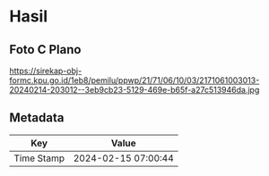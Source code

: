 # Hasil

## Foto C Plano

https://sirekap-obj-formc.kpu.go.id/1eb8/pemilu/ppwp/21/71/06/10/03/2171061003013-20240214-203012--3eb9cb23-5129-469e-b65f-a27c513946da.jpg


## Metadata

| Key        | Value               |
| ---------- | ------------------- |
| Time Stamp | 2024-02-15 07:00:44 |



